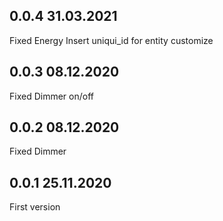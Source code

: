 ## 0.0.4 31.03.2021
Fixed Energy
Insert uniqui_id for entity customize

## 0.0.3 08.12.2020
Fixed Dimmer on/off

## 0.0.2 08.12.2020
Fixed Dimmer

## 0.0.1 25.11.2020 
First version
